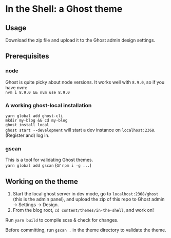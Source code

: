 # In the Shell: a Ghost theme

## Usage
Download the zip file and upload it to the Ghost admin design settings.

## Prerequisites

### node
Ghost is quite picky about node versions. It works well with `8.9.0`, so if you have nvm:  
`nvm i 8.9.0 && nvm use 8.9.0`

### A working ghost-local installation
`yarn global add ghost-cli`  
`mkdir my-blog && cd my-blog`  
`ghost install local`  
`ghost start --development` will start a dev instance on `localhost:2368`. (Register and) log in.

### gscan
This is a tool for validating Ghost themes.  
`yarn global add gscan` (or `npm i -g ...`)

## Working on the theme
1. Start the local ghost server in dev mode, go to `localhost:2368/ghost` (this is the admin panel), and upload the zip of this repo to Ghost admin -> Settings -> Design.
2. From the blog root, `cd content/themes/in-the-shell`, and work on!

Run `yarn build` to compile scss & check for changes.

Before committing, run `gscan .` in the theme directory to validate the theme.

